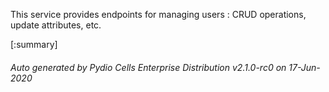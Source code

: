 






This service provides endpoints for managing users : CRUD operations, update attributes, etc.

[:summary]

###### Auto generated by Pydio Cells Enterprise Distribution v2.1.0-rc0 on 17-Jun-2020
